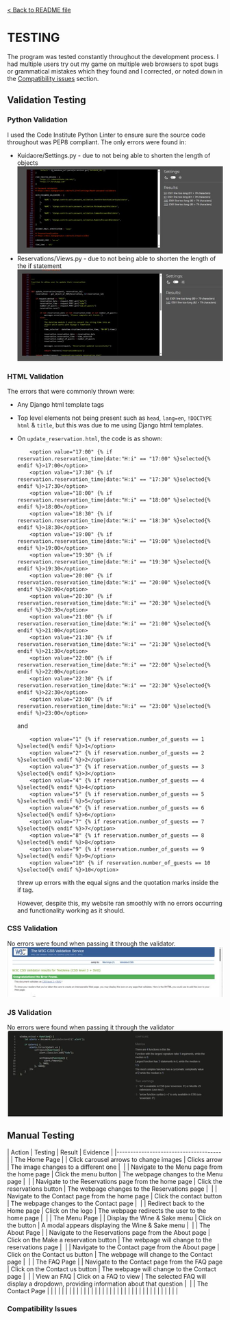 [&lt; Back to README file](/README.md)

# TESTING

The program was tested constantly throughout the development process. I had multiple users try out my game on multiple web browsers to spot bugs or grammatical mistakes which they found and I corrected, or noted down in the [Compatibility issues](#compatibility-issues) section.

## Validation Testing

### Python Validation
I used the Code Institute Python Linter to ensure sure the source code throughout was PEP8 compliant. The only errors were found in: 

-   Kuidaore/Settings.py - due to not being able to shorten the length of objects
![PEP8 Validation 1](/documentation/images/pep8-validation-1.webp)
-   Reservations/Views.py - due to not being able to shorten the length of the if statement
![PEP8 Validation 2](/documentation/images/pep8-validation-2.webp)

### HTML Validation
The errors that were commonly thrown were:
-   Any Django html template tags
-   Top level elements not being present such as `head`, `lang=en`, `!DOCTYPE html` & `title`, but this was due to me using Django html templates.
-   On `update_reservation.html`, the code is as shown:

    ```
        <option value="17:00" {% if reservation.reservation_time|date:"H:i" == "17:00" %}selected{% endif %}>17:00</option>
        <option value="17:30" {% if reservation.reservation_time|date:"H:i" == "17:30" %}selected{% endif %}>17:30</option>
        <option value="18:00" {% if reservation.reservation_time|date:"H:i" == "18:00" %}selected{% endif %}>18:00</option>
        <option value="18:30" {% if reservation.reservation_time|date:"H:i" == "18:30" %}selected{% endif %}>18:30</option>
        <option value="19:00" {% if reservation.reservation_time|date:"H:i" == "19:00" %}selected{% endif %}>19:00</option>
        <option value="19:30" {% if reservation.reservation_time|date:"H:i" == "19:30" %}selected{% endif %}>19:30</option>
        <option value="20:00" {% if reservation.reservation_time|date:"H:i" == "20:00" %}selected{% endif %}>20:00</option>
        <option value="20:30" {% if reservation.reservation_time|date:"H:i" == "20:30" %}selected{% endif %}>20:30</option>
        <option value="21:00" {% if reservation.reservation_time|date:"H:i" == "21:00" %}selected{% endif %}>21:00</option>
        <option value="21:30" {% if reservation.reservation_time|date:"H:i" == "21:30" %}selected{% endif %}>21:30</option>
        <option value="22:00" {% if reservation.reservation_time|date:"H:i" == "22:00" %}selected{% endif %}>22:00</option>
        <option value="22:30" {% if reservation.reservation_time|date:"H:i" == "22:30" %}selected{% endif %}>22:30</option>
        <option value="23:00" {% if reservation.reservation_time|date:"H:i" == "23:00" %}selected{% endif %}>23:00</option>
    ```
    and
    ```
        <option value="1" {% if reservation.number_of_guests == 1 %}selected{% endif %}>1</option>
        <option value="2" {% if reservation.number_of_guests == 2 %}selected{% endif %}>2</option>
        <option value="3" {% if reservation.number_of_guests == 3 %}selected{% endif %}>3</option>
        <option value="4" {% if reservation.number_of_guests == 4 %}selected{% endif %}>4</option>
        <option value="5" {% if reservation.number_of_guests == 5 %}selected{% endif %}>5</option>
        <option value="6" {% if reservation.number_of_guests == 6 %}selected{% endif %}>6</option>
        <option value="7" {% if reservation.number_of_guests == 7 %}selected{% endif %}>7</option>
        <option value="8" {% if reservation.number_of_guests == 8 %}selected{% endif %}>8</option>
        <option value="9" {% if reservation.number_of_guests == 9 %}selected{% endif %}>9</option>
        <option value="10" {% if reservation.number_of_guests == 10 %}selected{% endif %}>10</option>
    ```
    threw up errors with the equal signs and the quotation marks inside the if tag.

    However, despite this, my website ran smoothly with no errors occurring and functionality working as it should.

### CSS Validation
No errors were found when passing it through the validator.
![W3C CSS Validation Image](/documentation/images/css-validation.webp)

### JS Validation
No errors were found when passing it through the validator
![JSHint Validation Image](/documentation/images/jshint-validation.webp)

## Manual Testing

| Action | Testing | Result | Evidence |
|--------------------------------------|
| The Home Page |
| Click carousel arrows to change images | Clicks arrow | The image changes to a different one | ![]() |
| Navigate to the Menu page from the home page | Click the menu button | The webpage changes to the Menu page | ![]() |
| Navigate to the Reservations page from the home page | Click the reservations button | The webpage changes to the Reservations page | ![]() |
| Navigate to the Contact page from the home page | Click the contact button | The webpage changes to the Contact page | ![]() |
| Redirect back to the Home page | Click on the logo | The webpage redirects the user to the home page | ![]() |
| The Menu Page |
| Display the Wine & Sake menu | Click on the button | A modal appears displaying the Wine & Sake menu | ![]() |
| The About Page |
| Navigate to the Reservations page from the About page | Click on the Make a reservation button | The webpage will change to the reservations page | ![]() |
| Navigate to the Contact page from the About page | Click on the Contact us button | The webpage will change to the Contact page | ![]() |
| The FAQ Page |
| Navigate to the Contact page from the FAQ page | Click on the Contact us button | The webpage will change to the Contact page | ![]() |
| View an FAQ | Click on a FAQ to view | The selected FAQ will display a dropdown, providing information about that question | ![]() |
| The Contact Page |
|  |  |  |  |
|  |  |  |  |
|  |  |  |  |
|  |  |  |  |
|  |  |  |  |
|  |  |  |  |
|  |  |  |  |




### Compatibility Issues